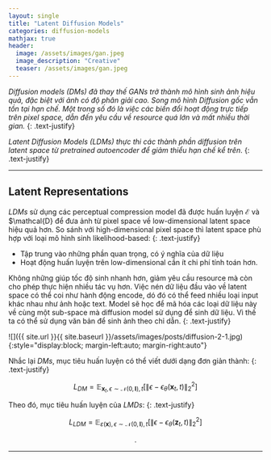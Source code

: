 ```yaml
---
layout: single
title: "Latent Diffusion Models"
categories: diffusion-models
mathjax: true
header:
  image: /assets/images/gan.jpeg
  image_description: "Creative"
  teaser: /assets/images/gan.jpeg
---
```


*Diffusion models (DMs) đã thay thế GANs trở thành mô hình sinh ảnh hiệu quả, đặc biệt với ảnh có độ phân giải cao. 
Song mô hình Diffusion gốc vẫn tồn tại hạn chế. Một trong số đó là việc các biến đổi hoạt động trực tiếp trên pixel 
space, dẫn đến yêu cầu về resource quá lớn và mất nhiều thời gian.*
{: .text-justify}

*Latent Diffusion Models (LDMs) thực thi các thành phần diffusion trên latent space từ pretrained autoencoder để giảm 
thiểu hạn chế kể trên*.
{: .text-justify}

---

## Latent Representations

*LDMs* sử dụng các perceptual compression model đã được huấn luyện $\mathcal{E}$ và $\mathcal{D} để đưa ảnh từ pixel space về 
low-dimensional latent space hiệu quả hơn. So sánh với high-dimensional pixel space thì latent space phù hợp với loại 
mô hình sinh likelihood-based:
{: .text-justify}
- Tập trung vào những phần quan trọng, có ý nghĩa của dữ liệu
- Hoạt động huấn luyện trên low-dimensional cần ít chi phí tính toán hơn.

Không những giúp tốc độ sinh nhanh hơn, giảm yêu cầu resource mà còn cho phép thực hiện nhiều tác vụ hơn. Việc nén dữ 
liệu đầu vào về latent space có thể coi như hành động encode, dó đó có thể feed nhiều loại input khác nhau như ảnh hoặc 
text. Model sẽ học để mã hóa các loại dữ liệu này về cùng một sub-space mà diffusion model sử dụng để sinh dữ liệu. Vì 
thế ta có thể sử dụng văn bản để sinh ảnh theo chỉ dẫn.
{: .text-justify}

![]({{ site.url }}{{ site.baseurl }}/assets/images/posts/diffusion-2-1.jpg){:style="display:block; margin-left:auto; margin-right:auto"}

Nhắc lại *DMs*, mục tiêu huấn luyện có thể viết dưới dạng đơn giản thành:
{: .text-justify}

$$L_{DM} = \mathbb{E}_{\textbf{x}_t,\epsilon \sim \mathcal{N}(0,\mathbf{I}),t}\left[\lVert\epsilon - \epsilon_\theta(\textbf{x}_t,t)\rVert^2_2\right]$$

Theo đó, mục tiêu huấn luyện của *LMDs*:
{: .text-justify}

$$L_{LDM} = \mathbb{E}_{\varepsilon(\textbf{x}),\epsilon \sim \mathcal{N}(0,\mathbf{I}),t}\left[\lVert\epsilon - \epsilon_\theta(\textbf{z}_t,t)\rVert^2_2\right]$$

<div align="center">.</div> 

---